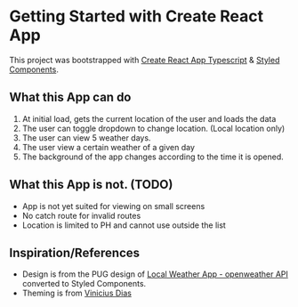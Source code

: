 # Getting Started with Create React App

This project was bootstrapped with [Create React App Typescript](https://github.com/facebook/create-react-app) & [Styled Components](https://github.com/styled-components/styled-components).

## What this App can do

1. At initial load, gets the current location of the user and loads the data
2. The user can toggle dropdown to change location. (Local location only)
3. The user can view 5 weather days.
4. The user view a certain weather of a given day
5. The background of the app changes according to the time it is opened.

## What this App is not. (TODO)

- App is not yet suited for viewing on small screens
- No catch route for invalid routes
- Location is limited to PH and cannot use outside the list

## Inspiration/References

- Design is from the PUG design of [Local Weather App - openweather API](https://codepen.io/wearegroot/pen/pgaeWL) converted to Styled Components.
- Theming is from [Vinicius Dias](https://dev.to/viniciusmdias/how-to-create-a-theme-in-react-typescript-with-styled-components-3fn)
